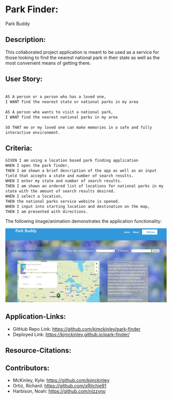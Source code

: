 <!-- PARK BUDDY -->

# Park Finder:
Park Buddy 

## Description:

This collaborated project application is meant to be used as a service for those looking to find the nearest national park in their state as well as the most convenient means of getting there.

## User Story:

```

AS A person or a person who has a loved one,
I WANT find the nearest state or national parks in my area

AS A person who wants to visit a national park,
I WANT find the nearest national parks in my area

SO THAT me or my loved one can make memories in a safe and fully interactive environment.
```

## Criteria:

```
GIVEN I am using a location based park finding application
WHEN I open the park finder,
THEN I am shown a brief description of the app as well as an input field that accepts a state and number of search results.
WHEN I enter my state and number of search results.
THEN I am shown an ordered list of locations for national parks in my state with the amount of search results desired.
WHEN I select a location,
THEN the national parks service website is opened.
WHEN I input into starting location and destination on the map,
THEN I am presented with directions.
```
The following image/animation demonstrates the application functionality:

![application demo](./assets/images/Park-Buddy.png)

## Application-Links:
- GitHub Repo Link: https://github.com/kjmckinley/park-finder
- Deployed Link: https://kjmckinley.github.io/park-finder/

## Resource-Citations:
## Contributors:
- McKinley, Kyle: https://github.com/kjmckinley
- Ortiz, Richard: https://github.com/xRitchie91
- Harbison, Noah: https://github.com/nizzyno
